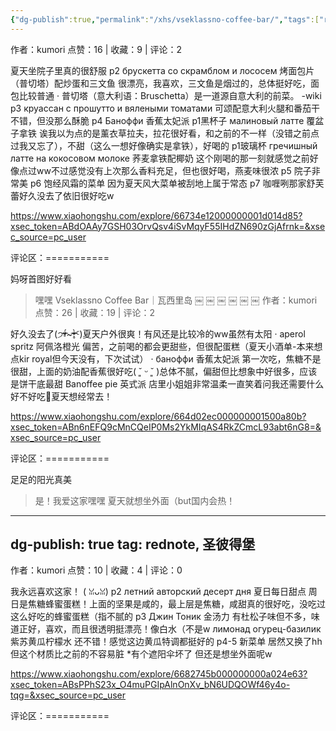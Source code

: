 ```yaml
---
{"dg-publish":true,"permalink":"/xhs/vseklassno-coffee-bar/","tags":["rednote"]}
---
```


作者：kumori
点赞：16   |   收藏：9   |   评论：2

夏天坐院子里真的很舒服
p2 брускетта со скрамблом и лососем 烤面包片（普切塔）配炒蛋和三文鱼 很漂亮，我喜欢，三文鱼是烟过的，总体挺好吃，面包比较普通
· 普切塔（意大利语：Bruschetta）是一道源自意大利的前菜。 -wiki
p3 круассан с прошутто и вялеными томатами 可颂配意大利火腿和番茄干 不错，但没那么酥脆
p4 Баноффи 香蕉太妃派
p1黑杯子 малиновый латте 覆盆子拿铁 诶我以为点的是薰衣草拉夫，拉花很好看，和之前的不一样（没错之前点过我又忘了），不甜（这么一想好像确实是拿铁），好喝的
p1玻璃杯 гречишный латте на кокосовом молоке 荞麦拿铁配椰奶 这个刚喝的那一刻就感觉之前好像点过ww不过感觉没有上次那么香料充足，但也很好喝，燕麦味很浓
p5 院子非常美
p6 饱经风霜的菜单 因为夏天风大菜单被刮地上属于常态
p7 咖喱咧那家舒芙蕾好久没去了依旧很好吃w

https://www.xiaohongshu.com/explore/66734e12000000001d014d85?xsec_token=ABdOAAy7GSH03OrvQsv4iSvMqyF55IHdZN690zGjAfrnk=&xsec_source=pc_user

评论区：===========

妈呀首图好好看

> 嘿嘿
Vseklassno Coffee Bar｜瓦西里岛
￼
￼
￼
￼
￼
￼
作者：kumori
点赞：26   |   收藏：19   |   评论：2

好久没去了(੭ᵒ̴̶̷̥́~ᵒ̴̶̷̣̥̀ᑦ)夏天户外很爽！有风还是比较冷的ww虽然有太阳
· aperol spritz 阿佩洛橙光 偏苦，之前喝的都会更甜些，但很配蛋糕（夏天小酒单-本来想点kir royal但今天没有，下次试试）
· баноффи 香蕉太妃派 第一次吃，焦糖不是很甜，上面的奶油配香蕉很好吃( ˘͈ ᵕ ˘͈ )总体不腻，偏甜但比想象中好很多，应该是饼干底最甜
Banoffee pie 英式派
店里小姐姐非常温柔一直笑着问我还需要什么好不好吃🥺夏天想经常去！

https://www.xiaohongshu.com/explore/664d02ec000000001500a80b?xsec_token=ABn6nEFQ9cMnCQeIP0Ms2YkMIqAS4RkZCmcL93abt6nG8=&xsec_source=pc_user

评论区：===========

足足的阳光真美

> 是！我爱这家嘿嘿 夏天就想坐外面（but国内会热！
---
dg-publish: true
tag: rednote, 圣彼得堡
---
作者：kumori
点赞：10   |   收藏：4   |   评论：0

我永远喜欢这家！ ( ꈍᴗꈍ)
p2 летний авторский десерт дня 夏日每日甜点 周日是焦糖蜂蜜蛋糕！上面的坚果是咸的，最上层是焦糖，咸甜真的很好吃，没吃过这么好吃的蜂蜜蛋糕（指不腻的
p3 Джин Тоник 金汤力 有杜松子味但不多，味道正好，喜欢，而且很透明挺漂亮！像白水（不是w
лимонад огурец-базилик 紫苏黄瓜柠檬水 还不错！感觉这边黄瓜特调都挺好的
p4-5 新菜单 居然又换了hh但这个材质比之前的不容易脏
*有个遮阳伞坏了 但还是想坐外面呢w

https://www.xiaohongshu.com/explore/6682745b000000000a024e63?xsec_token=ABsPPhS23x_O4muPGIpAlnOnXv_bN6UDQOWf46y4o-tqg=&xsec_source=pc_user

评论区：===========

